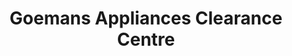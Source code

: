 ---
title: "Goemans Appliances Clearance Centre"
url: /burlington/goemans-appliances-clearance-centre/
shop: appliance
---